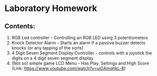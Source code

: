 # Laboratory Homework

## Contents:
1. RGB Led controller - Controlling an RGB LED using 3 potentiometers
2. Knock Detector Alarm - Starts an alarm if a passive buzzer detects knocks (or any tapping of the sorts)
3. 4 Digit Seven Segment Display Controller - controls with a joystick the digits on a 4 digit seven segment display
4. (Not so) simple game LCD Menu - Has Play, Settings and High Score (Link: https://www.youtube.com/watch?v=uiGAmqhkL-8)
